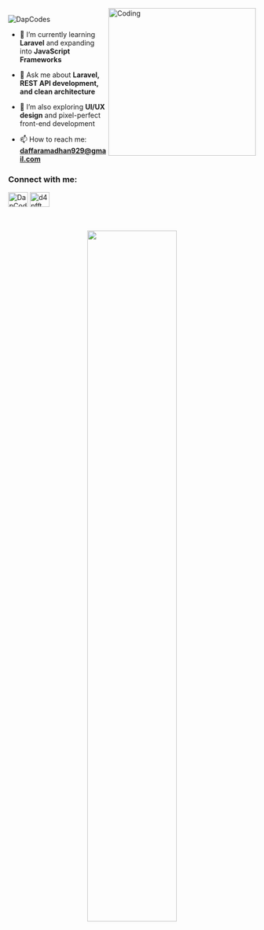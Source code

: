 <img align="right" alt="Coding" width="300" src="https://media.giphy.com/media/v1.Y2lkPTc5MGI3NjExbm9senlvZ3Uwbm13MDF5OHZsOWM0ajE3YjkxanRqZ2x2MGQyNGR2eCZlcD12MV9naWZzX3NlYXJjaCZjdD1n/bGgsc5mWoryfgKBx1u/giphy.gif">
<p align="left"> <img src="https://komarev.com/ghpvc/?username=DapCodes&label=Profile%20views&color=0e75b6&style=flat" alt="DapCodes" /> </p>

- 🌱 I’m currently learning **Laravel** and expanding into **JavaScript Frameworks**
  
- 💬 Ask me about **Laravel, REST API development, and clean architecture**
  
- 🧠 I’m also exploring **UI/UX design** and pixel-perfect front-end development
  
- 📫 How to reach me: **daffaramadhan929@gmail.com**

<h3 align="left">Connect with me:</h3>
<p align="left">
<a href="https://linkedin.com/in/daffa-ramadhan-3b2239335" target="blank"><img align="center" src="https://raw.githubusercontent.com/rahuldkjain/github-profile-readme-generator/master/src/images/icons/Social/linked-in-alt.svg" alt="DapCodes" height="30" width="40" /></a>
<a href="https://instagram.com/d4pfft" target="blank"><img align="center" src="https://raw.githubusercontent.com/rahuldkjain/github-profile-readme-generator/master/src/images/icons/Social/instagram.svg" alt="d4pfft" height="30" width="40" /></a>
</p>
<br>
<br>
<div align="center">
<img width="60%" src="https://skillicons.dev/icons?i=html,css,javascript,php,go,sass,tailwind,bootstrap,laravel,react,vue,nodejs,kubernetes,docker,mysql,sqlite,supabase,gitlab,figma" />
</div>

